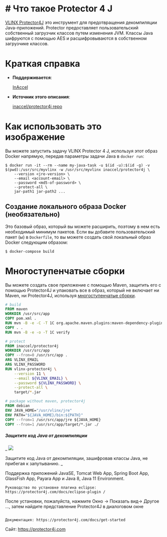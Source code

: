 # # Что такое Protector 4 J

[VLINX Protector4J](https://protector4j.com) это инструмент для предотвращения декомпиляции Java-приложений. Protector предоставляет пользовательский собственный загрузчик классов путем изменения JVM. Классы Java шифруются с помощью AES и расшифровываются в собственном загрузчике классов.

# Краткая справка

* **Поддерживается**:

	[InAccel](https://inaccel.com)

* **Источник этого описания**:

	[inaccel/protector4j repo](https://github.com/inaccel/protector4j)

# Как использовать это изображение

Вы можете запустить задачу VLINX Protector 4 J, используя этот образ Docker напрямую, передав параметры задачи Java в `docker run`:

```console
$ docker run -it --rm --name my-java-task -u $(id -u):$(id -g) -v $(pwd):/usr/src/myvlinx -w /usr/src/myvlinx inaccel/protector4j \
	--version <jre-version> \
	--email <account-email> \
	--password <md5-of-password> \
	--protect-all \
	jar-path1 jar-path2 ...
```

## Создание локального образа Docker (необязательно)

Это базовый образ, который вы можете расширить, поэтому в нем есть необходимый минимум пакетов. Если вы добавите пользовательский пакет (ы) в `Dockerfile`, то вы можете создать свой локальный образ Docker следующим образом:

```console
$ docker-compose build
```

# Многоступенчатые сборки

Вы можете создать свое приложение с помощью Maven, защитить его с помощью Protector4J и упаковать все в образ, который не включает ни Maven, ни Protector4J, используя [многоступенчатые сборки](https://docs.docker.com/develop/develop-images/multistage-build ).
```dockerfile
# build
FROM maven
WORKDIR /usr/src/app
COPY pom.xml .
RUN mvn -B -e -C -T 1C org.apache.maven.plugins:maven-dependency-plugin:3.1.1:go-offline
COPY . .
RUN mvn -B -e -o -T 1C verify

# protect
FROM inaccel/protector4j
WORKDIR /usr/src/app
COPY --from=0 /usr/src/app .
ARG VLINX_EMAIL
ARG VLINX_PASSWORD
RUN vlinx-protector4j \
	--version 11 \
	--email ${VLINX_EMAIL} \
	--password ${VLINX_PASSWORD} \
	--protect-all \
	target/*.jar

# package without maven, protector4j
FROM debian
ENV JAVA_HOME="/usr/vlinx/jre"
ENV PATH="${JAVA_HOME}/bin:${PATH}"
COPY --from=1 /usr/src/app/jre ${JAVA_HOME}
COPY --from=1 /usr/src/app/target/*.jar ./
```


##### Защитите код Java от декомпиляции
_
![](https://skrinshoter.ru/s/070823/MuycKVhA.jpg)

Защитите код Java от декомпиляции, зашифровав классы Java, не прибегая к запутыванию.
_

Поддержка приложений JavaSE, Tomcat Web App, Spring Boot App, GlassFish App, Payara App и Java 8, 
Java 11 Environment.
```
Руководство по установке плагина eclipse: https://protector4j.com/docs/eclipse-plugin /
```

После установки, пожалуйста, нажмите Окно -> Показать вид-> Другое ..., затем найдите 
представление Protector4J в диалоговом окне
```

Документация: https://protector4j.com/docs/get-started
```

Сайт: https://protector4j.com
